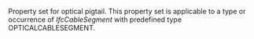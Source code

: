 Property set for optical pigtail. This property set is applicable to a type or occurrence of _IfcCableSegment_ with predefined type OPTICALCABLESEGMENT.

<!-- end of short definition -->

